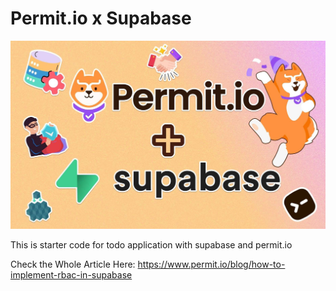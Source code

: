 # Permit.io x Supabase

![alt text](/src/assets/image.png)

This is starter code for todo application with supabase and permit.io

Check the Whole Article Here: https://www.permit.io/blog/how-to-implement-rbac-in-supabase